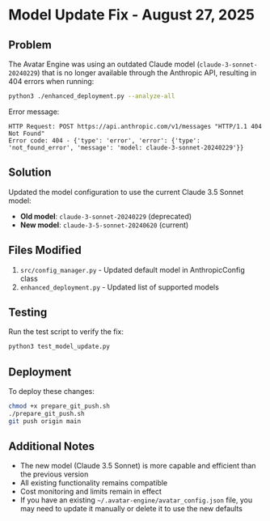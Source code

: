 # Model Update Fix - August 27, 2025

## Problem
The Avatar Engine was using an outdated Claude model (`claude-3-sonnet-20240229`) that is no longer available through the Anthropic API, resulting in 404 errors when running:

```bash
python3 ./enhanced_deployment.py --analyze-all
```

Error message:
```
HTTP Request: POST https://api.anthropic.com/v1/messages "HTTP/1.1 404 Not Found"
Error code: 404 - {'type': 'error', 'error': {'type': 'not_found_error', 'message': 'model: claude-3-sonnet-20240229'}}
```

## Solution
Updated the model configuration to use the current Claude 3.5 Sonnet model:
- **Old model**: `claude-3-sonnet-20240229` (deprecated)
- **New model**: `claude-3-5-sonnet-20240620` (current)

## Files Modified
1. `src/config_manager.py` - Updated default model in AnthropicConfig class
2. `enhanced_deployment.py` - Updated list of supported models

## Testing
Run the test script to verify the fix:
```bash
python3 test_model_update.py
```

## Deployment
To deploy these changes:
```bash
chmod +x prepare_git_push.sh
./prepare_git_push.sh
git push origin main
```

## Additional Notes
- The new model (Claude 3.5 Sonnet) is more capable and efficient than the previous version
- All existing functionality remains compatible
- Cost monitoring and limits remain in effect
- If you have an existing `~/.avatar-engine/avatar_config.json` file, you may need to update it manually or delete it to use the new defaults
